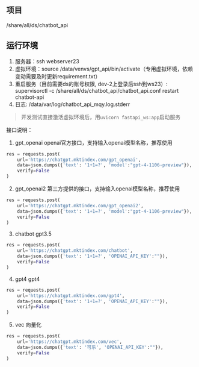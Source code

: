 ##  项目

/share/all/ds/chatbot_api

## 运行环境

1. 服务器：ssh webserver23
2. 虚拟环境：source /data/venvs/gpt_api/bin/activate（专用虚拟环境，依赖变动需要及时更新requirement.txt）
3. 重启服务（目前需要ds的账号权限, dev-2上登录后ssh到ws23）: supervisorctl -c /share/all/ds/chatbot_api/chatbot_api.conf restart chatbot-api
4. 日志: /data/var/log/chatbot_api_mqy.log.stderr

> 开发测试直接激活虚拟环境后，用`uvicorn fastapi_ws:app`启动服务

接口说明：

1. gpt_openai
openai官方接口，支持输入openai模型名称，推荐使用

```python
res = requests.post(
    url='https://chatgpt.mktindex.com/gpt_openai', 
    data=json.dumps({'text': '1+1=?', 'model':"gpt-4-1106-preview"}), 
    verify=False
)
```

2. gpt_openai2
第三方提供的接口，支持输入openai模型名称，推荐使用

```python
res = requests.post(
    url='https://chatgpt.mktindex.com/gpt_openai2', 
    data=json.dumps({'text': '1+1=?', 'model':"gpt-4-1106-preview"}), 
    verify=False
)
```

3. chatbot
gpt3.5

```python
res = requests.post(
    url='https://chatgpt.mktindex.com/chatbot', 
    data=json.dumps({'text': '1+1=?', 'OPENAI_API_KEY':""}), 
    verify=False
)
```

4. gpt4
gpt4

```python
res = requests.post(
    url='https://chatgpt.mktindex.com/gpt4', 
    data=json.dumps({'text': '1+1=?', 'OPENAI_API_KEY':""}), 
    verify=False
)
```

5. vec
向量化

```python
res = requests.post(
    url='https://chatgpt.mktindex.com/vec', 
    data=json.dumps({'text': '可乐', 'OPENAI_API_KEY':""}), 
    verify=False
)
```
